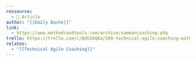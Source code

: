 ```yaml
---
ressource:
  - 📰 Article
author: "[[Emily Bache]]"
link:
  - https://www.methodsandtools.com/archive/sammancoaching.php
trello: https://trello.com/c/AdCUXQ6a/269-technical-agile-coaching-with-the-samman-method
relates:
  - "[[Technical Agile Coaching]]"
---
```

